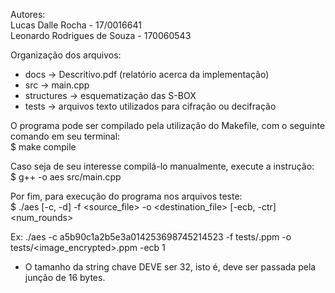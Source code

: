 Autores:  
Lucas Dalle Rocha - 17/0016641  
Leonardo Rodrigues de Souza - 170060543  

Organização dos arquivos:  
* docs -> Descritivo.pdf (relatório acerca da implementação)  
* src -> main.cpp
* structures -> esquematização das S-BOX
* tests -> arquivos texto utilizados para cifração ou decifração  

O programa pode ser compilado pela utilização do Makefile, 
com o seguinte comando em seu terminal:  
$ make compile
	
Caso seja de seu interesse compilá-lo manualmente, execute a instrução:  
$ g++ -o aes src/main.cpp

Por fim, para execução do programa nos arquivos teste:  
$ ./aes [-c, -d] <key> -f <source_file> -o <destination_file> [-ecb, -ctr] <num_rounds>

Ex: ./aes -c a5b90c1a2b5e3a014253698745214523 -f tests/<image>.ppm -o tests/<image_encrypted>.ppm -ecb 1

* O tamanho da string chave DEVE ser 32, isto é, 
deve ser passada pela junção de 16 bytes.
